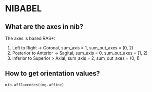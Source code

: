 # NIBABEL

## What are the axes in nib?
The axes is based RAS+: </br>
1. Left to Right -> Coronal, sum_axis = 1, sum_out_axes = (0, 2) 
2. Posterior to Anterior -> Sagital, sum_axis = 0, sum_out_axes = (1, 2)
3. Inferior to Superior > Axial, sum_axis = 2, sum_out_axes = (0, 1)

## How to get orientation values?
```python
nib.aff2axcodes(img.affine)
```